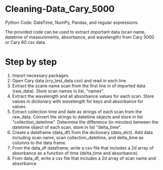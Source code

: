 # Cleaning-Data_Cary_5000

Python Code: DateTime, NumPy, Pandas, and regular expressions.

The provided code can be used to extract important data (scan name, datetime of measurements, absorbance, and wavelength) from Cary 5000 or Cary 60 csv data.

# Step by step
1. Import necessary packages.
2. Open Cary data (cry_test_data.csv) and read in each line.
3. Extract the scane name scan from the first line in of imported data (raw_data). Store scan names in list, "names".
4. Extract the wavelength and all absorbance values for each scan. Store values in dictionary with wavelength for keys and absorbance for values.
5. Extract collection time and date as strings of each scan from the raw_data. Convert the strings to datetime objects and store in list "collection_datetime". Determine the difference (in minutes) between the datetime object of each scan, store in list "delta_time".
6. Create a dataframe (data_df) from the dictionary (data_dict). Add data including scan name, scan collection_datetime, and delta_time as columns to the data frame. 
7. From the data_df dataframe, write a csv file that includes a 2d array of absorbance as a function of time (delta_time and absorbance).
8. From data_df, write a csv file that includes a 2d array of scan name and absorbance.



